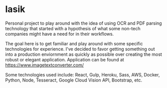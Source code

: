 # lasik

Personal project to play around with the idea of using OCR and PDF parsing technology that started with a hypothesis of what some non-tech companies might have a need for in their workflows.

The goal here is to get familiar and play around with some specific technologies for experience. I've decided to favor getting something out into a production enviornment as quickly as possible over creating the most robust or elegant application. Application can be found at https://www.imagetextconverter.com/

Some technologies used include: React, Gulp, Heroku, Sass, AWS, Docker, Python, Node, Tesseract, Google Cloud Vision API, Bootstrap, etc.

